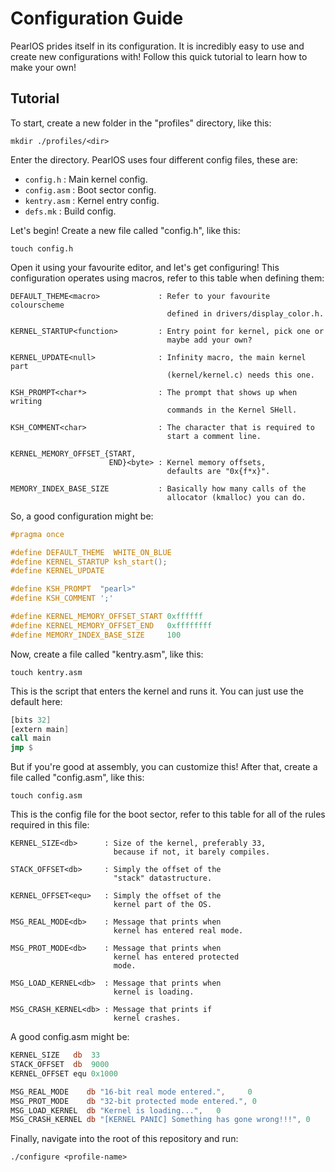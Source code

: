 # Configuration Guide

PearlOS prides itself in its configuration. It is incredibly easy to use and create
new configurations with! Follow this quick tutorial to learn how to make your own!

## Tutorial

To start, create a new folder in the "profiles" directory, like this:
```console
mkdir ./profiles/<dir>
```
Enter the directory. PearlOS uses four different config files, these are:

- `config.h`   : Main kernel config.
- `config.asm` : Boot sector config.
- `kentry.asm` : Kernel entry config.
- `defs.mk`    : Build config.

Let's begin! Create a new file called "config.h", like this:


```console
touch config.h
```

Open it using your favourite editor, and let's get configuring! This configuration
operates using macros, refer to this table when defining them:


```
DEFAULT_THEME<macro>             : Refer to your favourite colourscheme
                                   defined in drivers/display_color.h.

KERNEL_STARTUP<function>         : Entry point for kernel, pick one or
                                   maybe add your own?

KERNEL_UPDATE<null>              : Infinity macro, the main kernel part
                                   (kernel/kernel.c) needs this one.

KSH_PROMPT<char*>                : The prompt that shows up when writing
                                   commands in the Kernel SHell.

KSH_COMMENT<char>                : The character that is required to
                                   start a comment line.

KERNEL_MEMORY_OFFSET_{START,
                      END}<byte> : Kernel memory offsets,
                                   defaults are "0x{f*x}".

MEMORY_INDEX_BASE_SIZE           : Basically how many calls of the
                                   allocator (kmalloc) you can do.
```

So, a good configuration might be:

```c
#pragma once

#define DEFAULT_THEME  WHITE_ON_BLUE
#define KERNEL_STARTUP ksh_start();
#define KERNEL_UPDATE

#define KSH_PROMPT  "pearl>"
#define KSH_COMMENT ';'

#define KERNEL_MEMORY_OFFSET_START 0xffffff
#define KERNEL_MEMORY_OFFSET_END   0xffffffff
#define MEMORY_INDEX_BASE_SIZE     100
```

Now, create a file called "kentry.asm", like this:

```console
touch kentry.asm
```

This is the script that enters the kernel and runs
it. You can just use the default here:

```asm
[bits 32]
[extern main]
call main
jmp $
```

But if you're good at assembly, you can customize this!
After that, create a file called "config.asm", like this:

```console
touch config.asm
```

This is the config file for the boot sector, refer to this
table for all of the rules required in this file:

```
KERNEL_SIZE<db>      : Size of the kernel, preferably 33,
                       because if not, it barely compiles.

STACK_OFFSET<db>     : Simply the offset of the
                       "stack" datastructure.

KERNEL_OFFSET<equ>   : Simply the offset of the
                       kernel part of the OS.

MSG_REAL_MODE<db>    : Message that prints when
                       kernel has entered real mode.

MSG_PROT_MODE<db>    : Message that prints when
                       kernel has entered protected
                       mode.

MSG_LOAD_KERNEL<db>  : Message that prints when
                       kernel is loading.

MSG_CRASH_KERNEL<db> : Message that prints if 
                       kernel crashes.
```

A good config.asm might be:

```asm
KERNEL_SIZE   db  33
STACK_OFFSET  db  9000
KERNEL_OFFSET equ 0x1000

MSG_REAL_MODE    db "16-bit real mode entered.",     0
MSG_PROT_MODE    db "32-bit protected mode entered.", 0
MSG_LOAD_KERNEL  db "Kernel is loading...",   0
MSG_CRASH_KERNEL db "[KERNEL PANIC] Something has gone wrong!!!", 0
```

Finally, navigate into the root of this repository
and run:

```console
./configure <profile-name>
```